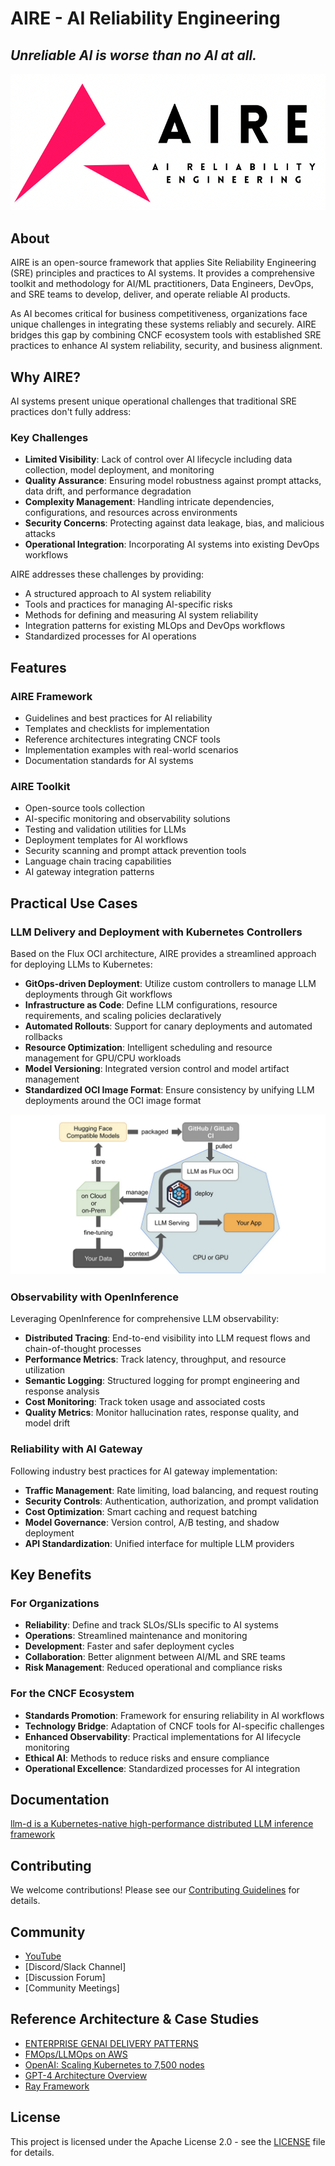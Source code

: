 # AIRE - AI Reliability Engineering

## _Unreliable AI is worse than no AI at all._

<p align="center">
  <img src="/img/aire.png" alt="AIRE Logo" />
</p>

## About

AIRE is an open-source framework that applies Site Reliability Engineering (SRE) principles and practices to AI systems. It provides a comprehensive toolkit and methodology for AI/ML practitioners, Data Engineers, DevOps, and SRE teams to develop, deliver, and operate reliable AI products.

As AI becomes critical for business competitiveness, organizations face unique challenges in integrating these systems reliably and securely. AIRE bridges this gap by combining CNCF ecosystem tools with established SRE practices to enhance AI system reliability, security, and business alignment.

## Why AIRE?

AI systems present unique operational challenges that traditional SRE practices don't fully address:

### Key Challenges
- **Limited Visibility**: Lack of control over AI lifecycle including data collection, model deployment, and monitoring
- **Quality Assurance**: Ensuring model robustness against prompt attacks, data drift, and performance degradation
- **Complexity Management**: Handling intricate dependencies, configurations, and resources across environments
- **Security Concerns**: Protecting against data leakage, bias, and malicious attacks
- **Operational Integration**: Incorporating AI systems into existing DevOps workflows

AIRE addresses these challenges by providing:
- A structured approach to AI system reliability
- Tools and practices for managing AI-specific risks
- Methods for defining and measuring AI system reliability
- Integration patterns for existing MLOps and DevOps workflows
- Standardized processes for AI operations

## Features

### AIRE Framework
- Guidelines and best practices for AI reliability
- Templates and checklists for implementation
- Reference architectures integrating CNCF tools
- Implementation examples with real-world scenarios
- Documentation standards for AI systems

### AIRE Toolkit
- Open-source tools collection
- AI-specific monitoring and observability solutions
- Testing and validation utilities for LLMs
- Deployment templates for AI workflows
- Security scanning and prompt attack prevention tools
- Language chain tracing capabilities
- AI gateway integration patterns

## Practical Use Cases

### LLM Delivery and Deployment with Kubernetes Controllers
Based on the Flux OCI architecture, AIRE provides a streamlined approach for deploying LLMs to Kubernetes:
- **GitOps-driven Deployment**: Utilize custom controllers to manage LLM deployments through Git workflows
- **Infrastructure as Code**: Define LLM configurations, resource requirements, and scaling policies declaratively
- **Automated Rollouts**: Support for canary deployments and automated rollbacks
- **Resource Optimization**: Intelligent scheduling and resource management for GPU/CPU workloads
- **Model Versioning**: Integrated version control and model artifact management
- **Standardized OCI Image Format**: Ensure consistency by unifying LLM deployments around the OCI image format
<p align="center">
  <img src="/img/us_1.png" alt="Use Case" />
</p>


### Observability with OpenInference
Leveraging OpenInference for comprehensive LLM observability:
- **Distributed Tracing**: End-to-end visibility into LLM request flows and chain-of-thought processes
- **Performance Metrics**: Track latency, throughput, and resource utilization
- **Semantic Logging**: Structured logging for prompt engineering and response analysis
- **Cost Monitoring**: Track token usage and associated costs
- **Quality Metrics**: Monitor hallucination rates, response quality, and model drift

### Reliability with AI Gateway
Following industry best practices for AI gateway implementation:
- **Traffic Management**: Rate limiting, load balancing, and request routing
- **Security Controls**: Authentication, authorization, and prompt validation
- **Cost Optimization**: Smart caching and request batching
- **Model Governance**: Version control, A/B testing, and shadow deployment
- **API Standardization**: Unified interface for multiple LLM providers

## Key Benefits

### For Organizations
- **Reliability**: Define and track SLOs/SLIs specific to AI systems
- **Operations**: Streamlined maintenance and monitoring
- **Development**: Faster and safer deployment cycles
- **Collaboration**: Better alignment between AI/ML and SRE teams
- **Risk Management**: Reduced operational and compliance risks

### For the CNCF Ecosystem
- **Standards Promotion**: Framework for ensuring reliability in AI workflows
- **Technology Bridge**: Adaptation of CNCF tools for AI-specific challenges
- **Enhanced Observability**: Practical implementations for AI lifecycle monitoring
- **Ethical AI**: Methods to reduce risks and ensure compliance
- **Operational Excellence**: Standardized processes for AI integration

## Documentation

[llm-d is a Kubernetes-native high-performance distributed LLM inference framework](https://llm-d.ai/blog/llm-d-announce)

## Contributing

We welcome contributions! Please see our [Contributing Guidelines](CONTRIBUTING.md) for details.

## Community
- [YouTube](https://youtu.be/Ef6JUVLWPwU)
- [Discord/Slack Channel]
- [Discussion Forum]
- [Community Meetings]

## Reference Architecture & Case Studies
- [ENTERPRISE GENAI DELIVERY PATTERNS](https://itrevolution.com/product/enterprise-gen-ai-delivery-patterns)
- [FMOps/LLMOps on AWS](https://aws.amazon.com/blogs/machine-learning/fmops-llmops-operationalize-generative-ai-and-differences-with-mlops/)
- [OpenAI: Scaling Kubernetes to 7,500 nodes](https://openai.com/research/scaling-kubernetes-to-7500-nodes)
- [GPT-4 Architecture Overview](https://www.semianalysis.com/p/gpt-4-architecture-infrastructure)
- [Ray Framework](https://assets.ctfassets.net/bguokct8bxgd/26Vuu2NJLVnWkX4TkalSmB/fbc74da45885ca8e5048583f8a7e9d25/Ray_OSS_Datasheet_-_Final.pdf)

## License

This project is licensed under the Apache License 2.0 - see the [LICENSE](LICENSE) file for details.
